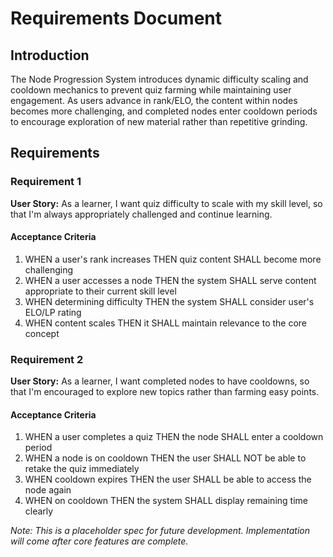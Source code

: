 # Requirements Document

## Introduction

The Node Progression System introduces dynamic difficulty scaling and cooldown mechanics to prevent quiz farming while maintaining user engagement. As users advance in rank/ELO, the content within nodes becomes more challenging, and completed nodes enter cooldown periods to encourage exploration of new material rather than repetitive grinding.

## Requirements

### Requirement 1

**User Story:** As a learner, I want quiz difficulty to scale with my skill level, so that I'm always appropriately challenged and continue learning.

#### Acceptance Criteria

1. WHEN a user's rank increases THEN quiz content SHALL become more challenging
2. WHEN a user accesses a node THEN the system SHALL serve content appropriate to their current skill level
3. WHEN determining difficulty THEN the system SHALL consider user's ELO/LP rating
4. WHEN content scales THEN it SHALL maintain relevance to the core concept

### Requirement 2

**User Story:** As a learner, I want completed nodes to have cooldowns, so that I'm encouraged to explore new topics rather than farming easy points.

#### Acceptance Criteria

1. WHEN a user completes a quiz THEN the node SHALL enter a cooldown period
2. WHEN a node is on cooldown THEN the user SHALL NOT be able to retake the quiz immediately
3. WHEN cooldown expires THEN the user SHALL be able to access the node again
4. WHEN on cooldown THEN the system SHALL display remaining time clearly

*Note: This is a placeholder spec for future development. Implementation will come after core features are complete.*
